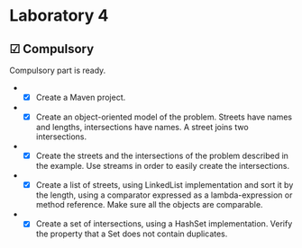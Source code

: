 # Laboratory 4

## &#9745; Compulsory
Compulsory part is ready.
* - [x] Create a Maven project.
* - [x] Create an object-oriented model of the problem. Streets have names and lengths, intersections have names. A street joins two intersections.
* - [x] Create the streets and the intersections of the problem described in the example. Use streams in order to easily create the intersections.
* - [x] Create a list of streets, using LinkedList implementation and sort it by the length, using a comparator expressed as a lambda-expression or method reference. Make sure all the objects are comparable.
* - [x] Create a set of intersections, using a HashSet implementation. Verify the property that a Set does not contain duplicates.

